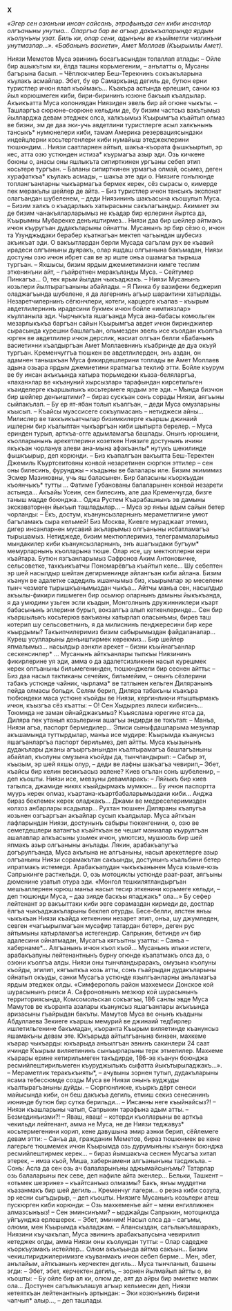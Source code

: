 **Х**


*«Эгер сен озюнъни инсан сайсанъ, этрафынъда сен киби инсанлар олгъаныны унутма… Оларгъа бар ве агъыр дакъкъаларында ярдым къолунъны узат. Биль ки, олар сени, адынъны ве къыйметли чизгинъни унутмазлар…».
«Бабанынъ васиети», Амет Моллаев (Къырымлы Амет).*


Ниязи Меметов Муса эвининъ босагъасындан топаллап атлады:
– Ойле бир ашыкътым ки, ёлда ташны корьмегеним, – анълатты о, Мусаны багърына басып. – Чёплюкчилер Беш-Терекнинъ сокъакъларына къулакъ асмайлар. Эбет, бу ер Самаркъанд дегиль де, бутюн ерни туристлер ичюн ялап къоймакъ…
Къакъра астында ерлешип, санки юз йыл корюшмеген киби, бири-бирининъ юзюне бакъып къалдылар. Акъикъатта Муса колониядан Ниязиден эвель бир ай огюне чыкъты.
– Ташларгъа сюрюне-сюрюне кельдим де, бу бизим частсыз вакътымыз йылларджа девам этеджек олса, халкъымыз Къырымгъа къайтып олмаз ве бизни, эм де даа эки-учь авдетлини туристлерге асыл халкънынъ тансыкъ* нумюнелери киби, тамам Америка резервациясындаки индейцлерни косьтергенлери киби нумайыш этеджеклерини тюшюндим…
Ниязи саатларнен айтып, шакъа-къората фышкъыртып, эр кес, атта озю устюнден истиза* къурмагъа азыр эди. Озь кичкене боюны о, анасы оны яшлыкъта сипирткинен ургъаны себеп этип косьтере тургъан. 
– Баланы сипирткинен урмагъа олмай, осьмез, деген хурафаткъа*  къулакъ асмады, – шакъа эте эди о.
Ниязиге гонълюнде топлангъанларны чыкъармагъа бермек керек, сёз сырасы о, кимерде пек меракълы шейлер де айта.
– Биз туристлер ичюн тансыкъ экспонат олагъандан шубеленем, – деди Ниязининъ шакъасына къошулып Муса. – Бизим халкъ о къадарлыкъ хатырасыны сакълагъандыр. Акимиет эм де бизим чанакъяларларымыз не къадар бир ерлерини йыртса да, Къырымны Мубарекке денъиштирмез…
Ниязи даа бир шейлер айтмакъ ичюн къуругъан дудакъларыны ойнатты. Мусанынъ эр бир сёзю о, ичюн та Узунджыдаки берабер къатнагъан мектеп чагъындан шубесиз акъикъат эди. О вакъытлардан берли Мусада сагълам рух ве къавий ирадеси олгъаныны дуяракъ, олар яшдаш олгъанына бакъмадан, Ниязи достуны озю ичюн ибрет сая ве эр иште онъа ошамагъа тырыша тургъан.
– Яхшысы, бизим ярдым джемиетимизни кимге теслим эткенинъни айт, – гъайретнен меракъланды Муса.
– Сейтумер Пинкагъа… О, тек ярым йылдан чыкъаджакъ. – Ниязи Мусанынъ козьлери йылтырагъаныны абайлады. – Я Пинка бу вазифени беджерип оладжагъында шубелене, я да лагернинъ агъыр шараитини хатырлады. Незаретчилернинъ сёгюнчлери, котеги, карцерге къапав – къырым авдетлилернинъ ирадесини букмек ичюн бойле «имтиязлар» къулланыла эди.
Чырчыкъта яшагъанда Муса ана-бабасы комюльген мезарлыкъкъа баргъан сайын Къырымгъа авдет ичюн биринджилер сырасында курешни башлагъан, ольмезден эвель исе къолдан къолгъа юрген ве авдетлилер ичюн дерслик, насиат олгъан белли «Бабанынъ васиети»ни къалдыргъан Амет Моллаевнинъ къабринде де дуа окъуй тургъан.
Кременчуггъа тюшкен ве авдетлилерден, энъ аздан, он адамнен танышкъан Муса фикирдешлерини топлады ве Амет Моллаев адына озьара ярдым джемиетини яратмагъа теклиф этти. Бойле къурум ве бу инсан акъкъында хатыра тюрьмедеки къаза-беляларгъа, «пахан»лар ве «къануний хырсызлар» тарафындан кирсетильген къаиделерге къаршылыкъ косьтермеге ярдым эте эди.
– Мында бизчюн бир шейлер денъиштими? – бираз сускъан сонъ сорады Ниязи, аягъыны сыйпакълап.
– Бу ер ят-ябан толып къалгъан, – деди Муса омузларыны къысып. – Къайсы муэссисеге сокъулмасанъ – нетиджеси айны… Милислер ве тахкъикъатчылар бизимкилерге къаршы джинаий ишлерни бир къалыптан чыкъаргъан киби шыпырта берелер. – Муса еринден турып, арткъа-огге адымламагъа башлады. Онынъ юрюшини, къолларынынъ арекетлерини козеткен Ниязиге достунынъ ичини якъкъан чорланув алеви ана-мына афакъанлы* нутукъ шекилинде фышкъырыр, деп корюнди.
– Биз къапалгъан вакъытта Беш-Теректен Джемиль Къуртсеитовны конвой незаретинен сюргюн эттилер – сен оны билесинъ, фурунджы – къадыны ве балалары иле. Бизим экимимиз Эсмер Мазиновны, учь яш баласынен. Бир баласыны  къоркъудан къоянчыкъ* тутты … Фатиме Губанованы балаларынен конвой незарети астында… Акъайы Усеин, сен билесинъ, але даа Кременчугда, бизге таныш мадде боюнджа… Оджа Рустем Къарабашнынъ эв дамыны экскаваторнен йыкъып ташладылар… – Муса эр янъы адым сайын бетер чорланды:
– Ёкъ, достум, къанунсызларнынъ мераметлигине умют багъламакъ сыра кельмей! Биз Москва, Киевге мураджаат этемиз, дигер инсанларнен мусавий акъларымыз олгъаныны исбатламагъа тырышамыз. Нетиджеде, бизим мектюплеримиз, телеграммаларымыз мындакилер киби къанунсызларнынъ, энъ ашагъыдаки бугъум* мемурларнынъ къолларына тюше. Олар исе, шу мектюплерни кери къайтара. Бутюн язгъанларымыз Сафронов Аким Антоновичке, сельсоветке, тахкъикъатчы Пономарёвгъа къайтып келе… 
Шу себептен эр шей насылдыр шейтан дегирменинде айлангъан киби айлана. Бизим къанун ве адалетке садедиль ишанчымыз биз, къырымлар эр меселени тынч чезмеге тырышкъанымыздан чыкъа… Айтчы манъа сен, насылдыр акъылы-фикири пишмеген бир осьмюр оларнынъ дамыны йыкъкъанда, я да умюдини узьген эсли къадын, Монголнынъ дружинниклери къарт бабасынынъ эллерини бурып, вокзалгъа алып кеткенлеринде… Сен бир къаршылыкъ косьтерюв вакъианы хатырлап оласынъмы, бирев таш котерип шу сельсоветнинъ, я да милиснинъ пенджересини бир кере къырдымы? 
Такъипчилеримиз бизим сабырымыздан файдаланалар… Куреш усулларыны денъиштирмек керекмиз… Бир шейлер япмалымыз… насылдыр аэнкли арекет – бизни къыйнагъанлар сескенсинлер* …
Мусанынъ айткъанлары тыпкъы Ниязининъ фикирлерине уя эди, амма о да адалетсизликнен насыл курешмек керек олгъаныны бильмегенинден, тюшюнджели бир сеснен айтты:
– Биз даа насыл тактиканы сечейик, бильмейим, – онынъ сёзлерини табакъ устюнде чайник, чырлама* ве татлынен кельген Диляранынъ пейда олмасы больди. 
Селям берип, Диляра табакъны къакъра тюбюндеки маса устюне къойды ве Ниязи, кергинликни ятыштырмакъ ичюн, къызгъа сёз къатты:
– О! Сен Хыдырлез лялеси кибисинъ… Тоюмнда не заман ойнайджакъмыз?
Къыяслама юрегине ятса да, Диляра пек утанып козьлерини ашагъы эндирди ве токътап:
– Манъа, Ниязи агъа, паспорт бермедилер… Эписи сыныфдашларыма мезунлар акъшамында туттырдылар, манъа исе мудире: Къырымда къанунсыз яшагъанларгъа паспорт берильмез, деп айтты.
Муса къызынынъ дудакълары джаны агъыргъанындан къалтырамагъа башлагъаныны абайлап, къолуны омузына къойды да, тынчландырып:
– Сабыр эт, къызым, эр шей яхшы олур, – деди ве лафны шакъагъа чевирип,– Эбет, къайсы бир келин весикъасыз эвлене? Киев огълан сонъ шубеленир, – деп къошты.
Ниязи исе, мевзуны девамларакъ:
– Ляйыкъ бир киев тапылса, джамиде никях къыйдырмакъ мумкюн… Бу ичюн паспортта муурь керек олмаз, къартана-къартбабаларымыздаки киби… Анджа бираз беклемек керек оладжакъ… Джами ве медреселеримизден колхоз анбарлары ясадылар…
Рухтан тюшкен Диляраны къапугъа козьнен озгъаргъан акъайлар сусып къалдылар. Муса айткъан лафларындан Ниязи, достунынъ сабыры тюкенгенини, о, озю ве семетдешлери ватангъа къайткъан ве чешит маниалар къурулгъан ашалавлар алкъасыны узьмек ичюн, умютсиз, мушкюль бир шей япмакъ азыр олгъаныны анълады.
Лякин, арабакъапугъа догърулгъанда, Муса акълына не алгъаныны, насыл арекетлерге азыр олгъаныны Ниязи сорамакътан сакъынды, достунынъ къальбини бетер ипратмакъ истемеди.
Арабакъапудан чыкъкъанынен Муса юзьме-юзь Сапрыкинге расткельди. О, озь мотоциклы устюнде раат-раат, аягъыны дюменине узатып отура эди.
«Монгол тешкилятландыргъан мешъаллернен юрюш манъа насыл тесир эткенини корьмеге кельди, – деп тюшюнди Муса, – даа зияде баскъы япаджакъ* ола…»
Бу сефер лейтенант эр вакъыттаки киби эвге сорамаздан кирмеди де, достлар ёлгъа чыкъаджакъларыны беклеп отурды. Бесе-белли, апстен янъы чыкъкъан Ниязи къайда кеткенини незарет этип, онъа, шу джумледен, севген «чагъырылмагъан мусафир татардан бетер», деген рус айтымыны хатырламагъа истегендир.
Сапрыкин, бетинде ич бир адалесини ойнатмадан, Мусагъа кягъытны узатты:
– Санъа – хабернаме*… Алгъанынъ ичюн къол къой…
Мусанынъ ильки истеги, арабакъапуны лейтенантнынъ бурну огюнде къапатмакъ олса да, о озюни къолгъа алды. Ниязи оны тынчландыраракъ, омузына къолуны къойды, эгилип, кягъыткъа козь атты, сонъ гъайрыдан дудакъларыны ойнатып окъуды, санки Мусагъа устюнде язылгъанларны анъламагъа ярдым этеджек олды.
«Симферополь район махкемеси Донское кой шурасынынъ реиси А. Сафроновнынъ мезкюр кой шурасынынъ территориясында, Комсомольская сокъагъы, 186 санлы эвде Муса Мамутов ве къоранта азалары къанунсыз яшагъанлары акъкъында аризасыны гъайрыдан бакъты. Мамутов Муса ве онынъ къадыны Абдуллаева Зекиеге къаршы мемурий ве джинаий тедбирлер ишлетильгенине бакъмадан, къоранта Къырым виляетинде къанунсыз яшамакъны девам эте. Юкъарыда айтылгъанына бинаен, махкеме къарар чыкъарды: юкъарыда анъылгъан эвнинъ сакинлери 24 саат ичинде Къырым виляетининъ сынъырларыны терк этмелилер. Махкеме къарары ерине кетирильмеген такъдирде, 186-эв къанун боюнджа ресмийлештирильмеген къуруджылыкъ сыфатта йыкътырыладжакъ…».
– Мераметлик теракъкъияты*, – ачувыны зорнен тутып, дудакъларыны ясама тебессюмде созды Муса ве Ниязи онынъ вуджуды къалтырагъаныны дуйды. – Сюргюнликке, къыркъ дёрт сенеси майысында киби,  он беш дакъкъа дегиль, етмиш секиз сенесининъ июнинде бутюн бир сутка берильди…
– Инсанны неге къыйнайсыз?! – Ниязи къашларыны чатып, Сапрыкин тарафына адым атты. – Безмединъизми?!
– Яваш, яваш! – котерди къолларыны ве арткъа чекильди лейтенант, амма не Муса, не де Ниязи теджавуз* косьтермегенини корип, кене давушына эмир аэнки берип, сёйлемеге девам этти:
– Санъа да, гражданин Меметов, бираз тюшюнмек ве кене лагерьге тюшмемек ичюн Къырымда озь дурумынъны къанун боюнджа ресмийлештирмек керек… – бираз йымшакъча сеснен Мусагъа хитап этерек, – имза къой, Миша, хабернамени алгъанынъны тасдикъла. – Сонъ: Асла да сен озь ач балаларынъны аджымайсынъмы? Татарлар озь балаларыны пек севе, деп нафиле айта экенлер… Бельки, Ташкент – «отьмек шеэрине» – къайтсанъыз олмазмы? Бакъ, янъы муддетни къазанмакъ бир шей дегиль… Кременчуг лагери… о резна киби созула, эр кесни сыгъдырыр, – деп къошты.
Ниязиге Мусанынъ козьлери атеш пускюрген киби корюнди:
– Озь махкеменъе айт – мени енгилликнен алмазсынъыз!
– Сен эминсинъми? – ырджайды Сапрыкин, мотоциклда уйгъунджа ерлешерек.
– Эбет, эминим! Насыл олса да – сагъмы, олюми, мен Къырымда къаладжам. – Апансыздан, сагълыкълашаракъ, Ниязини къучакълап, Муса эвининъ арабакъапусына чевирилип кетеджек олды, амма Ниязи оны къолундан тутты:
– Олар садедже къоркъузмакъ истейлер… Олюм акъкъында айтма сакъын… Бизим чекиштириджилеримизге къуванмакъ ичюн себеп берме… Мен, эбет, анълайым, айткъанынъ керчектен дегиль…
Муса тынчланып, башыны эгди:
– Эбет, эбет, керчектен дегиль, – зорнен йылмайып айтты о, ве къошты: – Бу ойле бир ал ки, олюм де, аят да айры бир эмиетке малик ола…
Достунен сагълыкълашув агъыр кельмесин деп, Ниязи кетеяткъан лейтенантнынъ артындан:
– Эки козюнънинъ бирини чапчып* алыр..., – деп ташлады.
